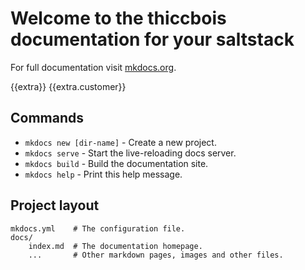 # Welcome to the thiccbois documentation for your saltstack

For full documentation visit [mkdocs.org](http://mkdocs.org).

{{extra}}
{{extra.customer}}

## Commands

* `mkdocs new [dir-name]` - Create a new project.
* `mkdocs serve` - Start the live-reloading docs server.
* `mkdocs build` - Build the documentation site.
* `mkdocs help` - Print this help message.


## Project layout

    mkdocs.yml    # The configuration file.
    docs/
        index.md  # The documentation homepage.
        ...       # Other markdown pages, images and other files.
